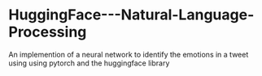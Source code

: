 # HuggingFace---Natural-Language-Processing
An implemention of a neural network to identify the emotions in a tweet using using pytorch and the huggingface library
